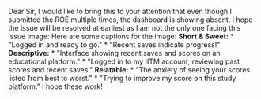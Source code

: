 Dear Sir,
I would like to bring this to your attention that even though I submitted the
ROE multiple times, the dashboard is showing absent.
I hope the issue will be resolved at earliest as I am not the only one facing
this issue
Image: Here are some captions for the image: **Short & Sweet:** * "Logged in
and ready to go." * "Recent saves indicate progress!" **Descriptive:** *
"Interface showing recent saves and scores on an educational platform." *
"Logged in to my IITM account, reviewing past scores and recent saves."
**Relatable:** * "The anxiety of seeing your scores listed from best to
worst." * "Trying to improve my score on this study platform." I hope these
work!